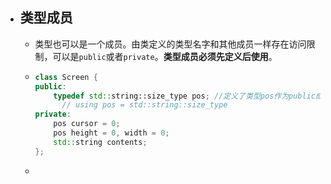 - ## 类型成员
	- 类型也可以是一个成员。由类定义的类型名字和其他成员一样存在访问限制，可以是`public`或者`private`。**类型成员必须先定义后使用**。
	- ```C++
	  class Screen {
	  public:
	      typedef std::string::size_type pos; //定义了类型pos作为public成员
	    	// using pos = std::string::size_type
	  private:
	      pos cursor = 0;
	      pos height = 0, width = 0;
	      std::string contents;
	  };
	  ```
	-